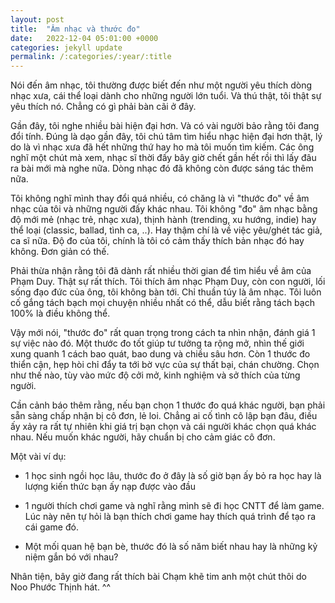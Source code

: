 ```yaml
---
layout: post
title:  "Âm nhạc và thước đo"
date:   2022-12-04 05:01:00 +0000
categories: jekyll update
permalink: /:categories/:year/:title
---
```


Nói đến âm nhạc, tôi thường được biết đến như một người yêu thích dòng nhạc xưa, cái thể loại dành cho những người lớn tuổi. Và thú thật, tôi thật sự yêu thích nó. Chẳng có gì phải bàn cãi ở đây. 

Gần đây, tôi nghe nhiều bài hiện đại hơn. Và có vài người bảo rằng tôi đang đổi tính. Đúng là dạo gần đây, tôi chú tâm tìm hiểu nhạc hiện đại hơn thật, lý do là vì nhạc xưa đã hết những thứ hay ho mà tôi muốn tìm kiếm. Các ông nghĩ một chút mà xem, nhạc sĩ thời đấy bây giờ chết gần hết rồi thì lấy đâu ra bài mới mà nghe nữa. Dòng nhạc đó đã không còn được sáng tác thêm nữa.

Tôi không nghĩ mình thay đổi quá nhiều, có chăng là vì "thước đo" về âm nhạc của tôi và những người đấy khác nhau. Tôi không "đo" âm nhạc bằng độ mới mẻ (nhạc trẻ, nhạc xưa), thịnh hành (trending, xu hướng, indie) hay thể loại (classic, ballad, tình ca, ..). Hay thậm chí là về việc yêu/ghét tác giả, ca sĩ nữa. Độ đo của tôi, chính là tôi có cảm thấy thích bản nhạc đó hay không. Đơn giản có thế. 

Phải thừa nhận rằng tôi đã dành rất nhiều thời gian để tìm hiểu về âm của Phạm Duy. Thật sự rất thích. Tôi thích âm nhạc Phạm Duy, còn con người, lối sống đạo đức của ông, tôi không bàn tới. Chỉ thuần túy là âm nhạc. Tôi luôn cố gắng tách bạch mọi chuyện nhiều nhất có thể, dẫu biết rằng tách bạch 100% là điều không thể. 

Vậy mới nói, "thước đo" rất quan trọng trong cách ta nhìn nhận, đánh giá 1 sự việc nào đó. Một thước đo tốt giúp tư tưởng ta rộng mở, nhìn thế giới xung quanh 1 cách bao quát, bao dung và chiều sâu hơn. Còn 1 thước đo thiển cận, hẹp hòi chỉ đẩy ta tới bờ vực của sự thất bại, chán chường. Chọn như thế nào, tùy vào mức độ cởi mở, kinh nghiệm và sở thích của từng người. 

Cần cảnh báo thêm rằng, nếu bạn chọn 1 thước đo quá khác người, bạn phải sẵn sàng chấp nhận bị cô đơn, lẻ loi. Chẳng ai cố tình cô lập bạn đâu, điều ấy xảy ra rất tự nhiên khi giá trị bạn chọn và cái người khác chọn quá khác nhau. Nếu muốn khác người, hãy chuẩn bị cho cảm giác cô đơn.

Một vài ví dụ:

- 1 học sinh ngồi học lâu, thước đo ở đây là số giờ bạn ấy bỏ ra học hay là lượng kiến thức bạn ấy nạp được vào đầu 

- 1 người thích chơi game và nghĩ rằng mình sẽ đi học CNTT để làm game. Lúc này nên tự hỏi là bạn thích chơi game hay thích quá trình để tạo ra cái game đó. 

- Một mối quan hệ bạn bè, thước đó là số năm biết nhau hay là những kỷ niệm gắn bó với nhau? 



Nhân tiện, bây giờ đang rất thích bài Chạm khẽ tim anh một chút thôi do Noo Phước Thịnh hát. ^^
